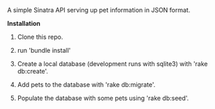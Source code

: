 A simple Sinatra API serving up pet information in JSON format.

__Installation__

1. Clone this repo.

2. run 'bundle install'

3. Create a local database (development runs with sqlite3) with 'rake db:create'.

4. Add pets to the database with 'rake db:migrate'.

5. Populate the database with some pets using 'rake db:seed'.
